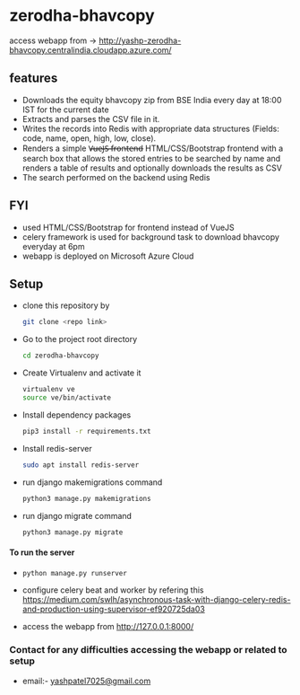 # zerodha-bhavcopy

access webapp from -> http://yashp-zerodha-bhavcopy.centralindia.cloudapp.azure.com/

## features

- Downloads the equity bhavcopy zip from BSE India every day at 18:00 IST for the current date
- Extracts and parses the CSV file in it.
- Writes the records into Redis with appropriate data structures (Fields: code, name, open, high, low, close).
- Renders a simple V̶̶̶u̶̶̶e̶̶̶J̶̶̶S̶̶̶ ̶f̶r̶o̶n̶t̶e̶n̶d̶ HTML/CSS/Bootstrap frontend with a search box that allows the stored entries to be searched by name and renders a table of results and optionally downloads the results as CSV
- The search performed on the backend using Redis

## FYI

- used HTML/CSS/Bootstrap for frontend instead of VueJS
- celery framework is used for background task to download bhavcopy everyday at 6pm
- webapp is deployed on Microsoft Azure Cloud

## Setup


- clone this repository by 
  ```bash
  git clone <repo link>
  ```
- Go to the project root directory
  ```bash
  cd zerodha-bhavcopy
  ```
- Create Virtualenv and activate it
  ```bash
  virtualenv ve 
  source ve/bin/activate
  ```
- Install dependency packages
  ```bash
  pip3 install -r requirements.txt
  ```
- Install redis-server
  ```bash
  sudo apt install redis-server
  ```
- run django makemigrations command
  ```bash
  python3 manage.py makemigrations
  ```
- run django migrate command
  ```bash
  python3 manage.py migrate
  ```
#### To run the server
-   ```bash
    python manage.py runserver
    ```
- configure celery beat and worker by refering this 
  https://medium.com/swlh/asynchronous-task-with-django-celery-redis-and-production-using-supervisor-ef920725da03
  
- access the webapp from http://127.0.0.1:8000/


### Contact for any difficulties accessing the webapp or related to setup

- email:- yashpatel7025@gmail.com
